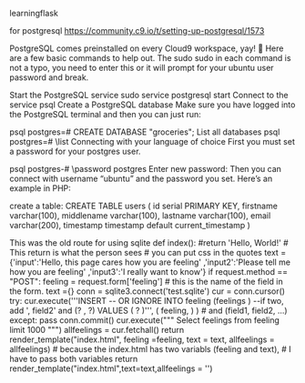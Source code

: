 

learningflask

for postgresql
https://community.c9.io/t/setting-up-postgresql/1573

PostgreSQL comes preinstalled on every Cloud9 workspace, yay! :tada: Here are a few basic commands to help out. The sudo sudo in each command is not a typo, you need to enter this or it will prompt for your ubuntu user password and break.

Start the PostgreSQL service
sudo service postgresql start
Connect to the service
psql
Create a PostgreSQL database
Make sure you have logged into the PostgreSQL terminal and then you can just run:

psql
postgres=# CREATE DATABASE "groceries";
List all databases
psql
postgres=# \list
Connecting with your language of choice
First you must set a password for your postgres user.

psql
postgres-# \password postgres
Enter new password: 
Then you can connect with username “ubuntu” and the password you set. Here’s an example in PHP:

<?php
$link = pg_connect("host=localhost dbname=groceries user=ubuntu password=cloud9isawesome");
?>

create a table:
CREATE TABLE users (
  id serial PRIMARY KEY,
  firstname varchar(100),
  middlename varchar(100),
  lastname varchar(100),
  email varchar(200),
  timestamp timestamp default current_timestamp
)














This was the old route for using sqlite
def index():
    #return 'Hello, World!'  # This return is what the person sees
    # you can put css in the quotes
    text = {'input':'Hello, this page cares how you are feeling'
            ,'input2':'Please tell me how you are feeling'
            ,'input3':'I really want to know'}
    if request.method == "POST":
        feeling = request.form['feeling'] # this is the name of the field in the form.
        text ={}
        conn = sqlite3.connect('test.sqlite')
        cur = conn.cursor()
        try:
            cur.execute('''INSERT
            --  OR IGNORE
            INTO feeling (feelings )  --if two, add ', field2' and (? , ?)
                VALUES ( ?  )''', ( feeling,  ) )  # and (field1, field2, ...)
        except:
            pass
        conn.commit()
        cur.execute(""" Select feelings from feeling limit 1000 """)
        allfeelings = cur.fetchall()
        return render_template("index.html", feeling =feeling, text = text, allfeelings = allfeelings)
            # because the index.html has two variabls (feeling and text),
            # I have to pass both variables
    return render_template("index.html",text=text,allfeelings = '')